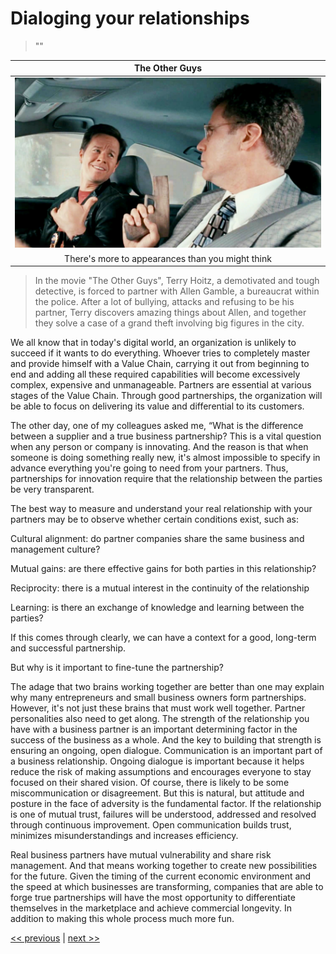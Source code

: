 # Dialoging your relationships

>""

| The Other Guys |
| :---: |
|![](../../images/dialoging_your_relationships.png)|
|There's more to appearances than you might think|

>In the movie "The Other Guys", Terry Hoitz, a demotivated and tough detective, is forced to partner with Allen Gamble, a bureaucrat within the police. After a lot of bullying, attacks and refusing to be his partner, Terry discovers amazing things about Allen, and together they solve a case of a grand theft involving big figures in the city.

We all know that in today's digital world, an organization is unlikely to succeed if it wants to do everything. Whoever tries to completely master and provide himself with a Value Chain, carrying it out from beginning to end and adding all these required capabilities will become excessively complex, expensive and unmanageable. Partners are essential at various stages of the Value Chain. Through good partnerships, the organization will be able to focus on delivering its value and differential to its customers.

The other day, one of my colleagues asked me, “What is the difference between a supplier and a true business partnership? This is a vital question when any person or company is innovating. And the reason is that when someone is doing something really new, it's almost impossible to specify in advance everything you're going to need from your partners. Thus, partnerships for innovation require that the relationship between the parties be very transparent.

The best way to measure and understand your real relationship with your partners may be to observe whether certain conditions exist, such as:

Cultural alignment: do partner companies share the same business and management culture?

Mutual gains: are there effective gains for both parties in this relationship?

Reciprocity: there is a mutual interest in the continuity of the relationship

Learning: is there an exchange of knowledge and learning between the parties?

If this comes through clearly, we can have a context for a good, long-term and successful partnership.

But why is it important to fine-tune the partnership?

The adage that two brains working together are better than one may explain why many entrepreneurs and small business owners form partnerships. However, it's not just these brains that must work well together. Partner personalities also need to get along. The strength of the relationship you have with a business partner is an important determining factor in the success of the business as a whole. And the key to building that strength is ensuring an ongoing, open dialogue. Communication is an important part of a business relationship. Ongoing dialogue is important because it helps reduce the risk of making assumptions and encourages everyone to stay focused on their shared vision. Of course, there is likely to be some miscommunication or disagreement. But this is natural, but attitude and posture in the face of adversity is the fundamental factor. If the relationship is one of mutual trust, failures will be understood, addressed and resolved through continuous improvement. Open communication builds trust, minimizes misunderstandings and increases efficiency.

Real business partners have mutual vulnerability and share risk management. And that means working together to create new possibilities for the future. Given the timing of the current economic environment and the speed at which businesses are transforming, companies that are able to forge true partnerships will have the most opportunity to differentiate themselves in the marketplace and achieve commercial longevity. In addition to making this whole process much more fun.

[<< previous](2-assembling_your_value_chain.md) | [next >>](4-curating_the_ecosystem.md)

